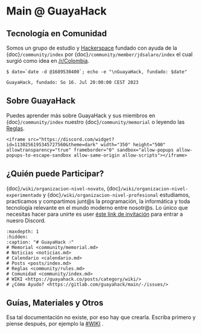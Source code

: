
# Main @ GuayaHack

## Tecnología en Comunidad

Somos un grupo de estudio y [Hackerspace](https://en.wikipedia.org/wiki/Hackerspace) fundado con ayuda de la {doc}`/community/index` por {doc}`/community/member/jdsalaro/index` el cual surgió como idea en [/r/Colombia](https://www.reddit.com/r/Colombia/comments/151fkiz/con_una_prima_y_un_amigo_armaremos_un_grupo_de).

```console
$ date=`date -d @1689530400`; echo -e "\nGuayaHack, fundado: $date"

GuayaHack, fundado: So 16. Jul 20:00:00 CEST 2023
```

## Sobre GuayaHack

Puedes aprender más sobre GuayaHack y sus miembros en {doc}`/community/index` nuestro {doc}`/community/memorial` o leyendo las [Reglas](community/rules.md).

```{div} discord-widget
<iframe src="https://discord.com/widget?id=1130256195345727560&theme=dark" width="350" height="500" allowtransparency="true" frameborder="0" sandbox="allow-popups allow-popups-to-escape-sandbox allow-same-origin allow-scripts"></iframe>
```

## ¿Quién puede Participar?

{doc}`/wiki/organizacion-nivel-novato`, {doc}`/wiki/organizacion-nivel-experimentado` y {doc}`/wiki/organizacion-nivel-profesional` estudiamos, practicamos y compartimos junt@s la programación, la informática y toda tecnología relevante en el mundo moderno entre nosotr@s. Lo único que necesitas hacer para unirte es user [éste link de invitación](https://discord.gg/trzuezGrZd) para entrar a nuesro Discord.



```{toctree}
:maxdepth: 1
:hidden:
:caption: "# GuayaHack ☝️"
# Memorial <community/memorial.md>
# Noticias <noticias.md>
# Calendario <calendario.md>
# Posts <posts/index.md>
# Reglas <community/rules.md>
# Comunidad <community/index.md>
# WIKI <https://guayahack.co/posts/category/wiki/>
# ¿Cómo Ayudo? <https://gitlab.com/guayahack/main/-/issues/>
```

## Guías, Materiales y Otros

Esa tal documentación no existe, por eso hay que crearla. Escriba primero y piense después, por ejemplo la [#WIKI](https://guayahack.co/posts/category/wiki/) .
